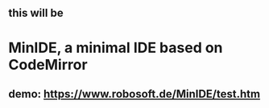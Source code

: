 ## this will be
# MinIDE, a minimal IDE based on CodeMirror

## demo: https://www.robosoft.de/MinIDE/test.htm
